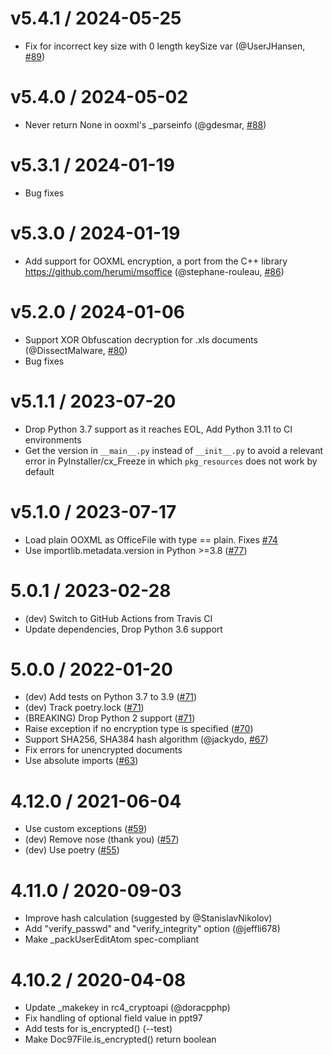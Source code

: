 
v5.4.1 / 2024-05-25
===================

  * Fix for incorrect key size with 0 length keySize var (@UserJHansen, [#89](https://github.com/nolze/msoffcrypto-tool/pull/89))

v5.4.0 / 2024-05-02
===================

  * Never return None in ooxml's \_parseinfo (@gdesmar, [#88](https://github.com/nolze/msoffcrypto-tool/pull/88))

v5.3.1 / 2024-01-19
===================

  * Bug fixes

v5.3.0 / 2024-01-19
===================

  * Add support for OOXML encryption, a port from the C++ library https://github.com/herumi/msoffice (@stephane-rouleau, [#86](https://github.com/nolze/msoffcrypto-tool/pull/86))

v5.2.0 / 2024-01-06
===================

  * Support XOR Obfuscation decryption for .xls documents (@DissectMalware, [#80](https://github.com/nolze/msoffcrypto-tool/pull/80))
  * Bug fixes

v5.1.1 / 2023-07-20
===================

  * Drop Python 3.7 support as it reaches EOL, Add Python 3.11 to CI environments
  * Get the version in `__main__.py` instead of `__init__.py` to avoid a relevant error in PyInstaller/cx\_Freeze in which `pkg_resources` does not work by default

v5.1.0 / 2023-07-17
===================

  * Load plain OOXML as OfficeFile with type == plain. Fixes [#74](https://github.com/nolze/msoffcrypto-tool/issues/74)
  * Use importlib.metadata.version in Python >=3.8 ([#77](https://github.com/nolze/msoffcrypto-tool/issues/77))

5.0.1 / 2023-02-28
===================

  * (dev) Switch to GitHub Actions from Travis CI
  * Update dependencies, Drop Python 3.6 support

5.0.0 / 2022-01-20
==================

  * (dev) Add tests on Python 3.7 to 3.9 ([#71](https://github.com/nolze/msoffcrypto-tool/pull/71))
  * (dev) Track poetry.lock ([#71](https://github.com/nolze/msoffcrypto-tool/pull/71))
  * (BREAKING) Drop Python 2 support ([#71](https://github.com/nolze/msoffcrypto-tool/pull/71))
  * Raise exception if no encryption type is specified ([#70](https://github.com/nolze/msoffcrypto-tool/issues/70))
  * Support SHA256, SHA384 hash algorithm (@jackydo, [#67](https://github.com/nolze/msoffcrypto-tool/pull/67))
  * Fix errors for unencrypted documents
  * Use absolute imports ([#63](https://github.com/nolze/msoffcrypto-tool/pull/63))

4.12.0 / 2021-06-04
===================

  * Use custom exceptions ([#59](https://github.com/nolze/msoffcrypto-tool/pull/59))
  * (dev) Remove nose (thank you) ([#57](https://github.com/nolze/msoffcrypto-tool/pull/57))
  * (dev) Use poetry ([#55](https://github.com/nolze/msoffcrypto-tool/pull/55))

4.11.0 / 2020-09-03
===================

  * Improve hash calculation (suggested by @StanislavNikolov)
  * Add "verify\_passwd" and "verify\_integrity" option (@jeffli678)
  * Make _packUserEditAtom spec-compliant

4.10.2 / 2020-04-08
===================

  * Update \_makekey in rc4\_cryptoapi (@doracpphp)
  * Fix handling of optional field value in ppt97
  * Add tests for is_encrypted() (--test)
  * Make Doc97File.is_encrypted() return boolean
